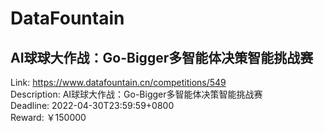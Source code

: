 # DataFountain



## AI球球大作战：Go-Bigger多智能体决策智能挑战赛 

Link: https://www.datafountain.cn/competitions/549  
Description: AI球球大作战：Go-Bigger多智能体决策智能挑战赛   
Deadline: 2022-04-30T23:59:59+0800  
Reward: ￥150000  


